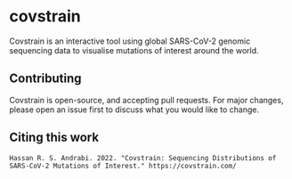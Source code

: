 # covstrain

Covstrain is an interactive tool using global SARS-CoV-2 genomic sequencing data to visualise mutations of interest around the world.

## Contributing

Covstrain is open-source, and accepting pull requests. For major changes, please open an issue first to discuss what you would like to change.

## Citing this work

```
Hassan R. S. Andrabi. 2022. "Covstrain: Sequencing Distributions of SARS-CoV-2 Mutations of Interest." https://covstrain.com/
```
